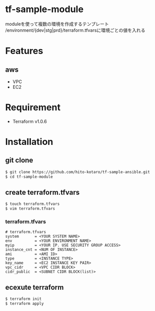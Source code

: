 # tf-sample-module
moduleを使って複数の環境を作成するテンプレート
/environment/{dev|stg|prd}/terraform.tfvarsに環境ごとの値を入れる
# Features
## aws
* VPC
* EC2

# Requirement
* Terraform v1.0.6

# Installation

## git clone

```zsh
$ git clone https://github.com/hito-kotaro/tf-sample-ansible.git
$ cd tf-sample-module
```

## create terraform.tfvars
```zsh
$ touch terraform.tfvars
$ vim terraform.tfvars
```

### terraform.tfvars
```
# terraform.tfvars
system       = <YOUR SYSTEM NAME>
env          = <YOUR ENVIRONMENT NAME>
myip         = <YOUR IP. USE SECURITY GROUP ACCESS>
instance_cnt = <NUM OF INSTANCE>
ami          = <AMI ID>
type         = <INSTANCE TYPE>
key_name     = <EC2 INSTANCE KEY PAIR>
vpc_cidr     = <VPC CIDR BLOCK>
cidr_public  = <SUBNET CIDR BLOCK(list)>

```

## ecexute terraform 
```zsh
$ terraform init 
$ terraform apply
```
